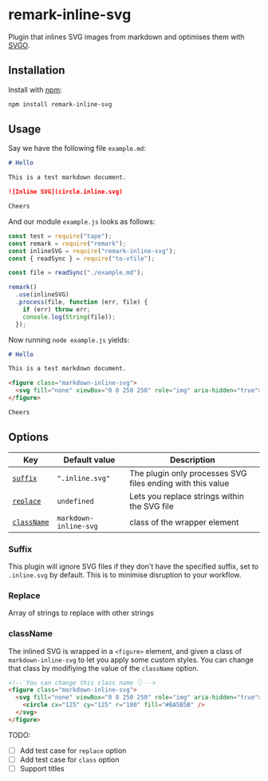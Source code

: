 # remark-inline-svg

Plugin that inlines SVG images from markdown and optimises them with [SVGO](https://github.com/svg/svgo).

## Installation

Install with [npm](https://www.npmjs.com/):

```sh
npm install remark-inline-svg
```

## Usage

Say we have the following file `example.md`:

```markdown
# Hello

This is a test markdown document.

![Inline SVG](circle.inline.svg)

Cheers
```

And our module `example.js` looks as follows:

```js
const test = require("tape");
const remark = require("remark");
const inlineSVG = require("remark-inline-svg");
const { readSync } = require("to-vfile");

const file = readSync("./example.md");

remark()
  .use(inlineSVG)
  .process(file, function (err, file) {
    if (err) throw err;
    console.log(String(file));
  });
```

Now running `node example.js` yields:

```markdown
# Hello

This is a test markdown document.

<figure class="markdown-inline-svg">
  <svg fill="none" viewBox="0 0 250 250" role="img" aria-hidden="true"><circle cx="125" cy="125" r="100" fill="#BA5B5B"/></svg>
</figure>

Cheers
```

## Options

| Key                       | Default value         | Description                                                |
| ------------------------- | --------------------- | ---------------------------------------------------------- |
| [`suffix`](#suffix)       | `".inline.svg"`       | The plugin only processes SVG files ending with this value |
| [`replace`](#replace)     | `undefined`           | Lets you replace strings within the SVG file               |
| [`className`](#className) | `markdown-inline-svg` | class of the wrapper element                               |

### Suffix

This plugin will ignore SVG files if they don't have the specified suffix, set to `.inline.svg` by default. This is to minimise disruption to your workflow.

### Replace

Array of strings to replace with other strings

### className

The inlined SVG is wrapped in a `<figure>` element, and given a class of `markdown-inline-svg` to let you apply some custom styles. You can change that class by modifiying the value of the `className` option.

```html
<!-- You can change this class name 👇 -->
<figure class="markdown-inline-svg">
  <svg fill="none" viewBox="0 0 250 250" role="img" aria-hidden="true">
    <circle cx="125" cy="125" r="100" fill="#BA5B5B" />
  </svg>
</figure>
```

TODO:

- [ ] Add test case for `replace` option
- [ ] Add test case for `class` option
- [ ] Support titles

